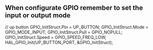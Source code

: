 ## When configurate GPIO remember to set the input or output mode 
  // up button
  GPIO_InitStruct.Pin = UP_BUTTON;
  GPIO_InitStruct.Mode = GPIO_MODE_INPUT;
  GPIO_InitStruct.Pull = GPIO_NOPULL;
  GPIO_InitStruct.Speed = GPIO_SPEED_FREQ_LOW;
  HAL_GPIO_Init(UP_BUTTON_PORT, &GPIO_InitStruct);
